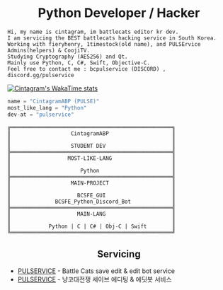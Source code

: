 <h1 align="center">Python Developer / Hacker</h1>



```
Hi, my name is cintagram, im battlecats editor kr dev.
I am servicing the BEST battlecats hacking service in South Korea.
Working with fieryhenry, 1timestock(old name), and PULSErvice Admins(helpers) & CoojiTV.
Studying Cryptography (AES256) and Qt.
Mainly use Python, C, C#, Swift, Objective-C.
Feel free to contact me : bcpulservice (DISCORD) , discord.gg/pulservice

```
[![Cintagram's WakaTime stats](https://github-readme-stats.vercel.app/api/wakatime?username=cintagram)](https://github.com/anuraghazra/github-readme-stats)
```python
name = "CintagramABP (PULSE)"
most_like_lang = "Python"
dev-at = "pulservice"
```

```
╔═══════════════════════════════════════════════════╗
║                   CintagramABP                    ║
║                                                   ║
║                   STUDENT DEV                     ║
╠═══════════════════════════════════════════════════╣
║                  MOST-LIKE-LANG                   ║
║                                                   ║
║                      Python                       ║
╠═══════════════════════════════════════════════════╣
║                   MAIN-PROJECT                    ║
║                                                   ║
║                     BCSFE_GUI                     ║
║              BCSFE_Python_Discord_Bot             ║
╠═══════════════════════════════════════════════════╣
║                     MAIN-LANG                     ║
║                                                   ║
║            Python | C | C# | Obj-C | Swift        ║
╚═══════════════════════════════════════════════════╝
```


<h2 align="center">Servicing</h2>

- [PULSERVICE](https://discord.gg/NXheRpCUwY) - Battle Cats save edit & edit bot service
- [PULSERVICE](https://discord.gg/NXheRpCUwY) - 냥코대전쟁 세이브 에디팅 & 에딧봇 서비스



